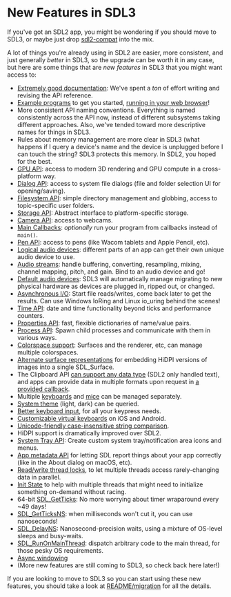 # New Features in SDL3

If you've got an SDL2 app, you might be wondering if you should move to SDL3, or maybe just drop [sdl2-compat](https://github.com/libsdl-org/sdl2-compat) into the mix.

A lot of things you're already using in SDL2 are easier, more consistent, and just generally _better_ in SDL3, so the upgrade can be worth it in any case, but here are some things that are _new features_ in SDL3 that you might want access to:

- [Extremely good documentation](APIByCategory): We've spent a _ton_ of effort writing and revising the API reference.
- [Example programs](https://github.com/libsdl-org/SDL/tree/main/examples) to get you started, [running in your web browser](https://examples.libsdl.org/)!
- More consistent API naming conventions. Everything is named consistently across the API now, instead of different subsystems taking different approaches. Also, we've tended toward more descriptive names for things in SDL3.
- Rules about memory management are more clear in SDL3 (what happens if I query a device's name and the device is unplugged before I can touch the string? SDL3 protects this memory. In SDL2, you hoped for the best.
- [GPU API](CategoryGPU): access to modern 3D rendering and GPU compute in a cross-platform way.
- [Dialog API](CategoryDialog): access to system file dialogs (file and folder selection UI for opening/saving).
- [Filesystem API](CategoryFilesystem): simple directory management and globbing, access to topic-specific user folders.
- [Storage API](CategoryStorage): Abstract interface to platform-specific storage.
- [Camera API](CategoryCamera): access to webcams.
- [Main Callbacks](README/main-functions#main-callbacks-in-sdl3): _optionally_ run your program from callbacks instead of `main()`.
- [Pen API](CategoryPen): access to pens (like Wacom tablets and Apple Pencil, etc).
- [Logical audio devices](SDL_OpenAudioDevice): different parts of an app can get their own unique audio device to use.
- [Audio streams](SDL_CreateAudioStream): handle buffering, converting, resampling, mixing, channel mapping, pitch, and gain. Bind to an audio device and go!
- [Default audio devices](SDL_AUDIO_DEVICE_DEFAULT_PLAYBACK): SDL3 will automatically manage migrating to new physical hardware as devices are plugged in, ripped out, or changed.
- [Asynchronous I/O](CategoryAsyncIO): Start file reads/writes, come back later to get the results. Can use Windows IoRing and Linux io_uring behind the scenes!
- [Time API](CategoryTime): date and time functionality beyond ticks and performance counters.
- [Properties API](CategoryProperties): fast, flexible dictionaries of name/value pairs.
- [Process API](CategoryProcess): Spawn child processes and communicate with them in various ways.
- [Colorspace support](SDL_Colorspace): Surfaces and the renderer, etc, can manage multiple colorspaces.
- [Alternate surface representations](SDL_AddSurfaceAlternateImage) for embedding HiDPI versions of images into a single SDL_Surface.
- The Clipboard API [can support any data type](SDL_SetClipboardData) (SDL2 only handled text), and apps can provide data in multiple formats upon request in [a provided callback](SDL_ClipboardDataCallback).
- Multiple [keyboards](SDL_GetKeyboards) and [mice](SDL_GetMice) can be managed separately.
- [System theme](SDL_GetSystemTheme) (light, dark) can be queried.
- [Better keyboard input](BestKeyboardPractices), for all your keypress needs.
- [Customizable virtual keyboards](SDL_StartTextInputWithProperties) on iOS and Android.
- [Unicode-friendly case-insensitive string comparison](SDL_strcasecmp).
- HiDPI support is dramatically improved over SDL2.
- [System Tray API](CategoryTray): Create custom system tray/notification area icons and menus.
- [App metadata API](SDL_SetAppMetadata) for letting SDL report things about your app correctly (like in the About dialog on macOS, etc).
- [Read/write thread locks](SDL_CreateRWLock), to let multiple threads access rarely-changing data in parallel.
- [Init State](SDL_InitState) to help with multiple threads that might need to initialize something on-demand without racing.
- 64-bit [SDL_GetTicks](SDL_GetTicks): No more worrying about timer wraparound every ~49 days!
- [SDL_GetTicksNS](SDL_GetTicksNS): when milliseconds won't cut it, you can use nanoseconds!
- [SDL_DelayNS](SDL_DelayNS): Nanosecond-precision waits, using a mixture of OS-level sleeps and busy-waits.
- [SDL_RunOnMainThread](SDL_RunOnMainThread): dispatch arbitrary code to the main thread, for those pesky OS requirements.
- [Async windowing](SDL_SyncWindow)
- (More new features are still coming to SDL3, so check back here later!)

If you are looking to move to SDL3 so you can start using these new features, you should take a look at [README/migration](README/migration) for all the details.

